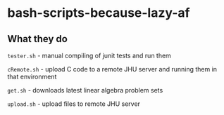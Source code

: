 # bash-scripts-because-lazy-af

## What they do
<code>tester.sh</code> - manual compiling of junit tests and run them

<code>cRemote.sh</code> - upload C code to a remote JHU server and running them in that environment

<code>get.sh</code> - downloads latest linear algebra problem sets

<code>upload.sh</code> - upload files to remote JHU server
